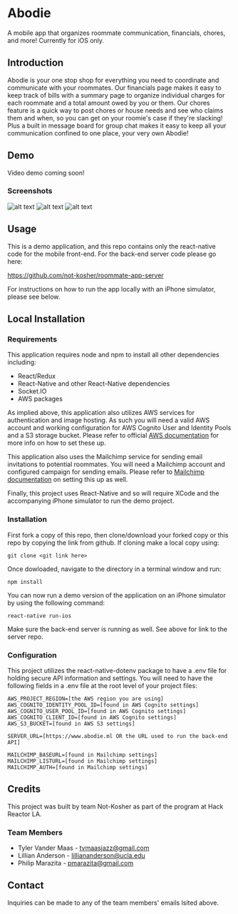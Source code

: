 # Abodie
A mobile app that organizes roommate communication, financials, chores, and more!  Currently for iOS only.

## Introduction
Abodie is your one stop shop for everything you need to coordinate and communicate with your roommates.  Our financials page makes it easy to keep track of bills with a summary page to organize individual charges for each roommate and a total amount owed by you or them.  Our chores feature is a quick way to post chores or house needs and see who claims them and when, so you can get on your roomie's case if they're slacking!  Plus a built in message board for group chat makes it easy to keep all your communication confined to one place, your very own Abodie!

## Demo
Video demo coming soon!

### Screenshots
![alt text](https://drive.google.com/file/d/1vE4nc6DrBMRfl0H2YRxy-_th_73WIOlf/view?usp=sharing "Splash Screen")
![alt text](https://drive.google.com/file/d/16_gTZ8zx89ARqu71IzrLvQ2F6mOXDyD-/view?usp=sharing "Financials Screen")
![alt text](https://drive.google.com/file/d/13PLmR_qDSsprRT2G8iYgXZBPVX3zlMTE/view?usp=sharing "Menu Options")

## Usage
This is a demo application, and this repo contains only the react-native code for the mobile front-end.  For the back-end server code please go here:

https://github.com/not-kosher/roommate-app-server

For instructions on how to run the app locally with an iPhone simulator, please see below.



## Local Installation

### Requirements
This application requires node and npm to install all other dependencies including: 
- React/Redux
- React-Native and other React-Native dependencies
- Socket.IO
- AWS packages

As implied above, this application also utilizes AWS services for authentication and image hosting.  As such you will need a valid AWS account and working configuration for AWS Cognito User and Identity Pools and a S3 storage bucket. Please refer to official [AWS documentation](https://aws.amazon.com/documentation/) for more info on how to set these up.

This application also uses the Mailchimp service for sending email invitations to potential roommates.  You will need a Mailchimp account and configured campaign for sending emails.  Please refer to [Mailchimp documentation](https://developer.mailchimp.com/documentation/mailchimp/reference/overview/) on setting this up as well.

Finally, this project uses React-Native and so will require XCode and the accompanying iPhone simulator to run the demo project.

### Installation
First fork a copy of this repo, then clone/download your forked copy or this repo by copying the link from github.  If cloning make a local copy using:

```
git clone <git link here>
```

Once dowloaded, navigate to the directory in a terminal window and run:

```
npm install
```

You can now run a demo version of the application on an iPhone simulator by using the following command:

```
react-native run-ios
```

Make sure the back-end server is running as well.  See above for link to the server repo.

### Configuration
This project utilizes the react-native-dotenv package to have a .env file for holding secure API information and settings.  You will need to have the following fields in a .env file at the root level of your project files:

```
AWS_PROJECT_REGION=[the AWS region you are using]
AWS_COGNITO_IDENTITY_POOL_ID=[found in AWS Cognito settings]
AWS_COGNITO_USER_POOL_ID=[found in AWS Cognito settings]
AWS_COGNITO_CLIENT_ID=[found in AWS Cognito settings]
AWS_S3_BUCKET=[found in AWS S3 settings]

SERVER_URL=[https://www.abodie.ml OR the URL used to run the back-end API]

MAILCHIMP_BASEURL=[found in Mailchimp settings]
MAILCHIMP_LISTURL=[found in Mailchimp settings]
MAILCHIMP_AUTH=[found in Mailchimp settings]
```

## Credits

This project was built by team Not-Kosher as part of the program at Hack Reactor LA.

### Team Members

- Tyler Vander Maas - tvmaasjazz@gmail.com
- Lillian Anderson - lilliananderson@ucla.edu
- Philip Marazita - pmarazita@gmail.com

## Contact

Inquiries can be made to any of the team members' emails lsited above.